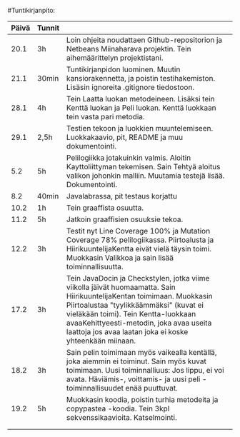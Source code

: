#Tuntikirjanpito:


 
|**Päivä**|**Tunnit**|         |
|---------|----------|---------|
|  20.1   |    3h    |   Loin ohjeita noudattaen Github-repositorion ja Netbeans Miinaharava projektin. Tein aihemäärittelyn projektistani.   |
|  21.1   |   30min  |   Tuntikirjanpidon luominen. Muutin kansiorakennetta, ja poistin testihakemiston. Lisäsin ignoreita .gitignore tiedostoon.      |
|  28.1   |   4h     |   Tein Laatta luokan metodeineen. Lisäksi tein Kenttä luokan ja Peli luokan. Kenttä luokkaan tein vasta pari metodia.      |
|  29.1   |      2,5h| Testien tekoon ja luokkien muuntelemiseen. Luokkakaavio, pit, README ja muu dokumentointi.        |
|  5.2    | 5h       |    Pelilogiikka jotakuinkin valmis. Aloitin Kayttoliittyman tekemisen. Sain Tehtyä aloitus valikon johonkin malliin. Muutamia testejä lisää. Dokumentointi.     |
|  8.2    |   40min  |    Javalabrassa, pit testaus korjattu     |
|  10.2   |    1h    | Tein graaffista osuutta.        |
|  11.2   |   5h     | Jatkoin graaffisien osuuksie tekoa.        |
|  12.2   |   3h   |   Testit nyt Line Coverage 100% ja Mutation Coverage 78% pelilogiikassa. Piirtoalusta ja HiirikuuntelijaKentta eivät vielä täysin toimi. Muokkasin Valikkoa ja sain lisää toiminnallisuutta.     |
| 17.2 | 3h |    Tein JavaDocin ja Checkstylen, jotka viime viikolla jäivät huomaamatta. Sain HiirikuuntelijaKentan toimimaan. Muokkasin Piirtoalustaa "tyylikkäämmäksi" (kuvat ei vieläkään toimi). Tein Kentta-luokkaan avaaKehittyeesti-metodin, joka avaa useita laattoja jos avaa laatan joka ei koske yhteenkään miinaan.     |
| 18.2 | 3h  |    Sain pelin toimimaan myös vaikealla kentällä, joka aiemmin ei toiminut. Sain myös kuvat toimimaan. Uusi toiminnalliuus: Jos lippu, ei voi avata. Häviämis-, voittamis- ja uusi peli -toiminnallisuudet enää puuttuvat. |
|19.2|5h|Muokkasin koodia, poistin turhia metodeita ja copypastea -koodia. Tein 3kpl sekvenssikaavioita. Katselmointi.|
||||
||||





